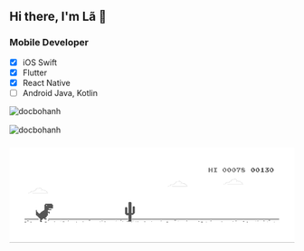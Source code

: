 ## Hi there, I'm Lã 👋
### Mobile Developer 

- [x] iOS Swift
- [x] Flutter
- [x] React Native
- [ ] Android Java, Kotlin
<p> <img src="https://komarev.com/ghpvc/?username=docbohanh&label=Profile%20views&color=0e75b6&style=flat" alt="docbohanh" /> </p>

<div><img align="center" src="https://github-readme-stats.vercel.app/api?username=docbohanh&count_private=true&show_icons=true" alt="docbohanh" /></p></div>

### 


![Thành Lã](dino.gif)
